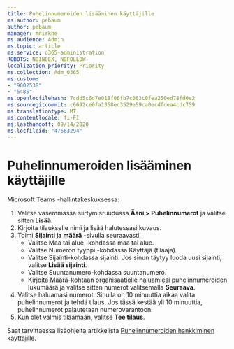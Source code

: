 ```yaml
---
title: Puhelinnumeroiden lisääminen käyttäjille
ms.author: pebaum
author: pebaum
manager: mnirkhe
ms.audience: Admin
ms.topic: article
ms.service: o365-administration
ROBOTS: NOINDEX, NOFOLLOW
localization_priority: Priority
ms.collection: Adm_O365
ms.custom:
- "9002538"
- "5485"
ms.openlocfilehash: 7cdd5c6d7e018f06fb7c063c0fea250ed78fd0e2
ms.sourcegitcommit: c6692ce0fa1358ec3529e59ca0ecdfdea4cdc759
ms.translationtype: MT
ms.contentlocale: fi-FI
ms.lasthandoff: 09/14/2020
ms.locfileid: "47663294"
---
```

# <a name="adding-phone-numbers-to-users"></a>Puhelinnumeroiden lisääminen käyttäjille

Microsoft Teams -hallintakeskuksessa:

1. Valitse vasemmassa siirtymisruudussa **Ääni > Puhelinnumerot** ja valitse sitten **Lisää**.
2. Kirjoita tilaukselle nimi ja lisää halutessasi kuvaus.
3. Toimi **Sijainti ja määrä** -sivulla seuraavasti.
    - Valitse Maa tai alue -kohdassa maa tai alue.
    - Valitse Numeron tyyppi -kohdassa Käyttäjä (tilaaja).
    - Valitse Sijainti-kohdassa sijainti. Jos sinun täytyy luoda uusi sijainti, valitse **Lisää sijainti**.
    - Valitse Suuntanumero-kohdassa suuntanumero.
    - Kirjoita Määrä-kohtaan organisaatiolle haluamiesi puhelinnumeroiden lukumäärä ja valitse sitten numerot valitsemalla **Seuraava**.
4. Valitse haluamasi numerot. Sinulla on 10 minuuttia aikaa valita puhelinnumerot ja tehdä tilaus. Jos tässä kestää yli 10 minuuttia, puhelinnumerot palautetaan numerovarantoon.
5. Kun olet valmis tilaamaan, valitse **Tee tilaus**.

Saat tarvittaessa lisäohjeita artikkelista [Puhelinnumeroiden hankkiminen käyttäjille](https://docs.microsoft.com/microsoftteams/getting-phone-numbers-for-your-users).
